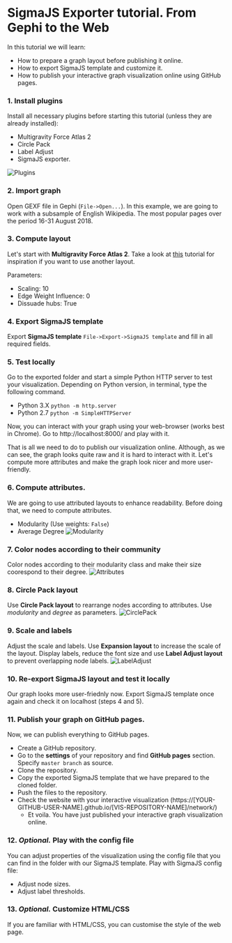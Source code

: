 # SigmaJS Exporter tutorial. From Gephi to the Web

In this tutorial we will learn:
 * How to prepare a graph layout before publishing it online.
 * How to export SigmaJS template and customize it.
 * How to publish your interactive graph visualization online using GitHub pages.

### 1. Install plugins
Install all necessary plugins before starting this tutorial (unless they are already installed):
* Multigravity Force Atlas 2
* Circle Pack
* Label Adjust
* SigmaJS exporter.

![Plugins](https://raw.githubusercontent.com/mizvol/gephi-tutorials/master/SigmaJS%20exporter/images/Plugins.png)

### 2. Import graph
Open GEXF file in Gephi (`File->Open...`). In this example, we are going to work with a subsample of English Wikipedia. The most popular pages over the period 16-31 August 2018.

### 3. Compute layout
Let's start with **Multigravity Force Atlas 2**. Take a look at [this](https://github.com/mizvol/gephi-tutorials/tree/master/Layouts) tutorial for inspiration if you want to use another layout.

Parameters:
* Scaling: 10
* Edge Weight Influence: 0
* Dissuade hubs: True

### 4. Export SigmaJS template
Export **SigmaJS template** `File->Export->SigmaJS template` and fill in all required fields.

### 5. Test locally
Go to the exported folder and start a simple Python HTTP server to test your visualization. Depending on Python version, in terminal, type the following command.

* Python 3.X `python -m http.server`
* Python 2.7 `python -m SimpleHTTPServer`

Now, you can interact with your graph using your web-browser (works best in Chrome). Go to http://localhost:8000/ and play with it.

That is all we need to do to publish our visualization online. Although, as we can see, the graph looks quite raw and it is hard to interact with it. Let's compute more attributes and make the graph look nicer and more user-friendly.

### 6. Compute attributes.
We are going to use attributed layouts to enhance readability. Before doing that, we need to compute attributes.

* Modularity (Use weights: `False`)
* Average Degree
![Modularity](https://raw.githubusercontent.com/mizvol/gephi-tutorials/master/SigmaJS%20exporter/images/modularity-degree.gif)

### 7. Color nodes according to their community
Color nodes according to their modularity class and make their size coorespond to their degree.
![Attributes](https://raw.githubusercontent.com/mizvol/gephi-tutorials/master/SigmaJS%20exporter/images/color-and-size.gif)

### 8. Circle Pack layout
Use **Circle Pack layout** to rearrange nodes according to attributes. Use *modularity* and *degree* as parameters.
![CirclePack](https://raw.githubusercontent.com/mizvol/gephi-tutorials/master/SigmaJS%20exporter/images/CirclePack.png)

### 9. Scale and labels
Adjust the scale and labels. Use **Expansion layout** to increase the scale of the layout. Display labels, reduce the font size and use **Label Adjust layout** to prevent overlapping node labels.
![LabelAdjust](https://raw.githubusercontent.com/mizvol/gephi-tutorials/master/SigmaJS%20exporter/images/scale.gif)

### 10. Re-export SigmaJS layout and test it locally
Our graph looks more user-friednly now. Export SigmaJS template once again and check it on localhost (steps 4 and 5).

### 11. Publish your graph on GitHub pages.
Now, we can publish everything to GitHub pages.
* Create a GitHub repository.
* Go to the **settings** of your repository and find **GitHub pages** section. Specify `master branch` as source. 
* Clone the repository.
* Copy the exported SigmaJS template that we have prepared to the cloned folder.
* Push the files to the repository.
* Check the website with your interactive visualization (https://[YOUR-GITHUB-USER-NAME].github.io/[VIS-REPOSITORY-NAME]/network/)
    * Et voila. You have just published your interactive graph visualization online.

### 12. *Optional.* Play with the config file
You can adjust properties of the visualization using the config file that you can find in the folder with our SigmaJS template. Play with SigmaJS config file:
* Adjust node sizes.
* Adjust label thresholds.

### 13. *Optional.* Customize HTML/CSS
If you are familiar with HTML/CSS, you can customise the style of the web page.
